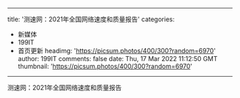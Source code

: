 
---
title: '测速网：2021年全国网络速度和质量报告'
categories: 
 - 新媒体
 - 199IT
 - 首页更新
headimg: 'https://picsum.photos/400/300?random=6970'
author: 199IT
comments: false
date: Thu, 17 Mar 2022 11:12:50 GMT
thumbnail: 'https://picsum.photos/400/300?random=6970'
---

<div>   
测速网：2021年全国网络速度和质量报告  
</div>
            